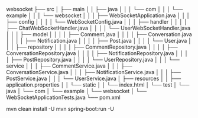 websocket
├── src
│   ├── main
│   │   ├── java
│   │   │   └── com
│   │   │       └── example
│   │   │           └── websocket
│   │   │               ├── WebSocketApplication.java
│   │   │               ├── config
│   │   │               │   └── WebSocketConfig.java
│   │   │               ├── handler
│   │   │               │   ├── ChatWebSocketHandler.java
│   │   │               │   └── UserWebSocketHandler.java
│   │   │               ├── model
│   │   │               │   ├── Comment.java
│   │   │               │   ├── Conversation.java
│   │   │               │   ├── Notification.java
│   │   │               │   ├── Post.java
│   │   │               │   └── User.java
│   │   │               ├── repository
│   │   │               │   ├── CommentRepository.java
│   │   │               │   ├── ConversationRepository.java
│   │   │               │   ├── NotificationRepository.java
│   │   │               │   ├── PostRepository.java
│   │   │               │   └── UserRepository.java
│   │   │               └── service
│   │   │                   ├── CommentService.java
│   │   │                   ├── ConversationService.java
│   │   │                   ├── NotificationService.java
│   │   │                   ├── PostService.java
│   │   │                   └── UserService.java
│   ├── resources
│   │   ├── application.properties
│   │   └── static
│   │       └── index.html
│   └── test
│       └── java
│           └── com
│               └── example
│                   └── websocket
│                       └── WebSocketApplicationTests.java
└── pom.xml


mvn clean install -U
mvn spring-boot:run -U